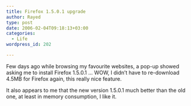 ```yaml
---
title: Firefox 1.5.0.1 upgrade
author: Rayed
type: post
date: 2006-02-04T09:18:13+03:00
categories:
  - Life
wordpress_id: 202

---
```

<p>Few days ago while browsing my favourite websites, a pop-up showed asking me to install Firefox 1.5.0.1 &#8230; WOW, I didn&#8217;t have to re-download 4.5MB for Firefox again, this really nice feature.</p>
<p>It also appears to me that the new version 1.5.0.1 much better than the old one, at least in memory consumption, I like it.</p>
